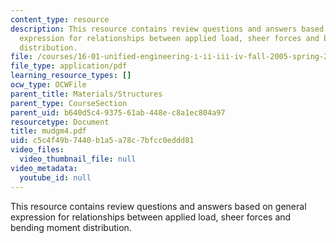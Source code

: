 ```yaml
---
content_type: resource
description: This resource contains review questions and answers based on general
  expression for relationships between applied load, sheer forces and bending moment
  distribution.
file: /courses/16-01-unified-engineering-i-ii-iii-iv-fall-2005-spring-2006/c5c4f49b7440b1a5a78c7bfcc0eddd81_mudgm4.pdf
file_type: application/pdf
learning_resource_types: []
ocw_type: OCWFile
parent_title: Materials/Structures
parent_type: CourseSection
parent_uid: b640d5c4-9375-61ab-448e-c8a1ec804a97
resourcetype: Document
title: mudgm4.pdf
uid: c5c4f49b-7440-b1a5-a78c-7bfcc0eddd81
video_files:
  video_thumbnail_file: null
video_metadata:
  youtube_id: null
---
```

This resource contains review questions and answers based on general expression for relationships between applied load, sheer forces and bending moment distribution.

